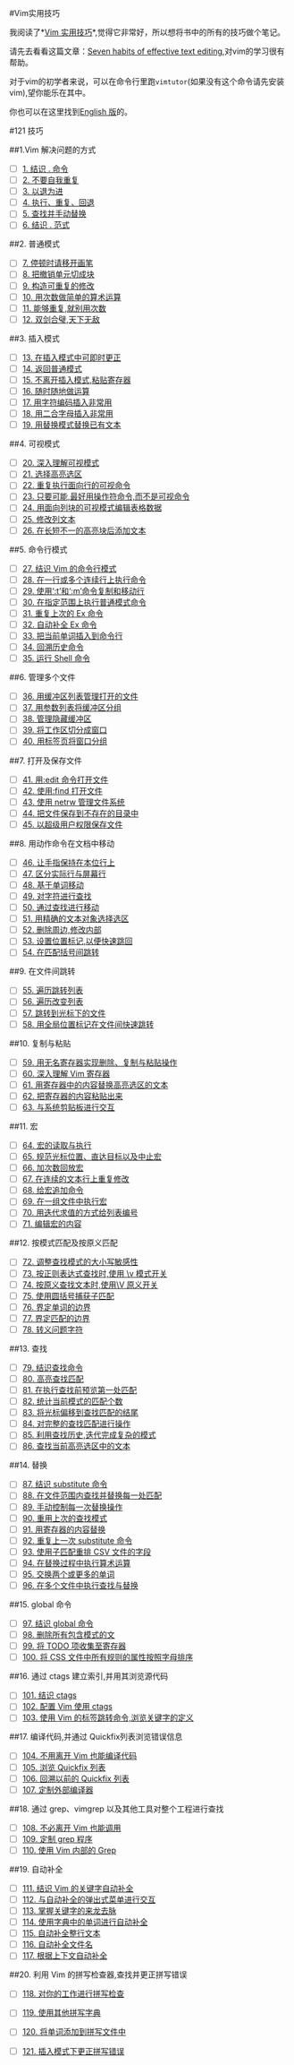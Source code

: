 #Vim实用技巧

我阅读了*[Vim 实用技巧](https://www.amazon.cn/%E5%9B%BE%E4%B9%A6/dp/B00JONY3W0/ref=sr_1_2?ie=UTF8&qid=1489300398&sr=8-2&keywords=Vim+%E5%AE%9E%E7%94%A8%E6%8A%80%E5%B7%A7)*,觉得它非常好，所以想将书中的所有的技巧做个笔记。

请先去看看这篇文章：[Seven habits of effective text editing](http://www.moolenaar.net/habits.html),对vim的学习很有帮助。

对于vim的初学者来说，可以在命令行里跑`vimtutor`(如果没有这个命令请先安装vim),望你能乐在其中。

你也可以在这里找到[English 版](README.md)的。

#121 技巧

##1.Vim 解决问题的方式
- [ ] [1. 结识 . 命令](tips_cn/tip1.md)
- [ ] [2. 不要自我重复](tips_cn/tip2.md)
- [ ] [3. 以退为进](tips_cn/tip3.md)
- [ ] [4. 执行、重复、回退](tips_cn/tip4.md)
- [ ] [5. 查找并手动替换](tips_cn/tip5.md)
- [ ] [6. 结识 . 范式](tips_cn/tip6.md)

##2. 普通模式  
- [ ] [7. 停顿时请移开画笔](tips_cn/tip.md)
- [ ] [8. 把撤销单元切成块](tips_cn/tip.md)
- [ ] [9. 构造可重复的修改](tips_cn/tip.md)
- [ ] [10. 用次数做简单的算术运算](tips_cn/tip.md)
- [ ] [11. 能够重复,就别用次数](tips_cn/tip.md)
- [ ] [12. 双剑合璧,天下无敌](tips_cn/tip.md)

##3. 插入模式 
- [ ] [13. 在插入模式中可即时更正](tips_cn/tip.md)
- [ ] [14. 返回普通模式](tips_cn/tip.md)
- [ ] [15. 不离开插入模式,粘贴寄存器](tips_cn/tip.md)
- [ ] [16. 随时随地做运算](tips_cn/tip.md)
- [ ] [17. 用字符编码插入非常用](tips_cn/tip.md)
- [ ] [18. 用二合字母插入非常用](tips_cn/tip.md)
- [ ] [19. 用替换模式替换已有文本](tips_cn/tip.md)

##4. 可视模式
- [ ] [20. 深入理解可视模式](tips_cn/tip.md)
- [ ] [21. 选择高亮选区](tips_cn/tip.md)
- [ ] [22. 重复执行面向行的可视命令](tips_cn/tip.md)
- [ ] [23. 只要可能,最好用操作符命令,而不是可视命令](tips_cn/tip.md)
- [ ] [24. 用面向列块的可视模式编辑表格数据](tips_cn/tip.md)
- [ ] [25. 修改列文本](tips_cn/tip.md)
- [ ] [26. 在长短不一的高亮块后添加文本](tips_cn/tip.md)

##5. 命令行模式
- [ ] [27. 结识 Vim 的命令行模式](tips_cn/tip.md)
- [ ] [28. 在一行或多个连续行上执行命令](tips_cn/tip.md)
- [ ] [29. 使用‘:t’和‘:m’命令复制和移动行](tips_cn/tip.md)
- [ ] [30. 在指定范围上执行普通模式命令](tips_cn/tip.md)
- [ ] [31. 重复上次的 Ex 命令](tips_cn/tip.md)
- [ ] [32. 自动补全 Ex 命令](tips_cn/tip.md)
- [ ] [33. 把当前单词插入到命令行](tips_cn/tip.md)
- [ ] [34. 回溯历史命令](tips_cn/tip.md)
- [ ] [35. 运行 Shell 命令](tips_cn/tip.md)

##6. 管理多个文件
- [ ] [36. 用缓冲区列表管理打开的文件](tips_cn/tip.md)
- [ ] [37. 用参数列表将缓冲区分组](tips_cn/tip.md)
- [ ] [38. 管理隐藏缓冲区](tips_cn/tip.md)
- [ ] [39. 将工作区切分成窗口](tips_cn/tip.md)
- [ ] [40. 用标签页将窗口分组](tips_cn/tip.md)

##7. 打开及保存文件
- [ ] [41. 用:edit 命令打开文件](tips_cn/tip.md)
- [ ] [42. 使用:find 打开文件](tips_cn/tip.md)
- [ ] [43. 使用 netrw 管理文件系统](tips_cn/tip.md)
- [ ] [44. 把文件保存到不存在的目录中](tips_cn/tip.md)
- [ ] [45. 以超级用户权限保存文件](tips_cn/tip.md)

##8. 用动作命令在文档中移动
- [ ] [46. 让手指保持在本位行上](tips_cn/tip.md)
- [ ] [47. 区分实际行与屏幕行](tips_cn/tip.md)
- [ ] [48. 基于单词移动](tips_cn/tip.md)
- [ ] [49. 对字符进行查找](tips_cn/tip.md)
- [ ] [50. 通过查找进行移动](tips_cn/tip.md)
- [ ] [51. 用精确的文本对象选择选区](tips_cn/tip.md)
- [ ] [52. 删除周边,修改内部](tips_cn/tip.md)
- [ ] [53. 设置位置标记,以便快速跳回](tips_cn/tip.md)
- [ ] [54. 在匹配括号间跳转](tips_cn/tip.md)

##9. 在文件间跳转
- [ ] [55. 遍历跳转列表](tips_cn/tip.md)
- [ ] [56. 遍历改变列表](tips_cn/tip.md)
- [ ] [57. 跳转到光标下的文件](tips_cn/tip.md)
- [ ] [58. 用全局位置标记在文件间快速跳转](tips_cn/tip.md)

##10. 复制与粘贴
- [ ] [59. 用无名寄存器实现删除、复制与粘贴操作](tips_cn/tip.md)
- [ ] [60. 深入理解 Vim 寄存器](tips_cn/tip.md)
- [ ] [61. 用寄存器中的内容替换高亮选区的文本](tips_cn/tip.md)
- [ ] [62. 把寄存器的内容粘贴出来](tips_cn/tip.md)
- [ ] [63. 与系统剪贴板进行交互](tips_cn/tip.md)

##11. 宏
- [ ] [64. 宏的读取与执行](tips_cn/tip.md)
- [ ] [65. 规范光标位置、直达目标以及中止宏](tips_cn/tip.md)
- [ ] [66. 加次数回放宏](tips_cn/tip.md)
- [ ] [67. 在连续的文本行上重复修改](tips_cn/tip.md)
- [ ] [68. 给宏追加命令](tips_cn/tip.md)
- [ ] [69. 在一组文件中执行宏](tips_cn/tip.md)
- [ ] [70. 用迭代求值的方式给列表编号](tips_cn/tip.md)
- [ ] [71. 编辑宏的内容](tips_cn/tip.md)

##12. 按模式匹配及按原义匹配
- [ ] [72. 调整查找模式的大小写敏感性](tips_cn/tip.md)
- [ ] [73. 按正则表达式查找时,使用 \v 模式开关](tips_cn/tip.md)
- [ ] [74. 按原义查找文本时,使用\V 原义开关](tips_cn/tip.md)
- [ ] [75. 使用圆括号捕获子匹配](tips_cn/tip.md)
- [ ] [76. 界定单词的边界](tips_cn/tip.md)
- [ ] [77. 界定匹配的边界](tips_cn/tip.md)
- [ ] [78. 转义问题字符](tips_cn/tip.md)

##13. 查找
- [ ] [79. 结识查找命令](tips_cn/tip.md)
- [ ] [80. 高亮查找匹配](tips_cn/tip.md)
- [ ] [81. 在执行查找前预览第一处匹配](tips_cn/tip.md)
- [ ] [82. 统计当前模式的匹配个数](tips_cn/tip.md)
- [ ] [83. 将光标偏移到查找匹配的结尾](tips_cn/tip.md)
- [ ] [84. 对完整的查找匹配进行操作](tips_cn/tip.md)
- [ ] [85. 利用查找历史,迭代完成复杂的模式](tips_cn/tip.md)
- [ ] [86. 查找当前高亮选区中的文本](tips_cn/tip.md)

##14. 替换
- [ ] [87. 结识 substitute 命令](tips_cn/tip.md)
- [ ] [88. 在文件范围内查找并替换每一处匹配](tips_cn/tip.md)
- [ ] [89. 手动控制每一次替换操作](tips_cn/tip.md)
- [ ] [90. 重用上次的查找模式](tips_cn/tip.md)
- [ ] [91. 用寄存器的内容替换](tips_cn/tip.md)
- [ ] [92. 重复上一次 substitute 命令](tips_cn/tip.md)
- [ ] [93. 使用子匹配重排 CSV 文件的字段](tips_cn/tip.md)
- [ ] [94. 在替换过程中执行算术运算](tips_cn/tip.md)
- [ ] [95. 交换两个或更多的单词](tips_cn/tip.md)
- [ ] [96. 在多个文件中执行查找与替换](tips_cn/tip.md)

##15. global 命令
- [ ] [97. 结识 global 命令](tips_cn/tip.md)
- [ ] [98. 删除所有包含模式的文](tips_cn/tip.md)
- [ ] [99. 将 TODO 项收集至寄存器](tips_cn/tip.md)
- [ ] [100. 将 CSS 文件中所有规则的属性按照字母排序](tips_cn/tip.md)

##16. 通过 ctags 建立索引,并用其浏览源代码
- [ ] [101. 结识 ctags](tips_cn/tip.md)
- [ ] [102. 配置 Vim 使用 ctags](tips_cn/tip.md)
- [ ] [103. 使用 Vim 的标签跳转命令,浏览关键字的定义](tips_cn/tip.md)

##17. 编译代码,并通过 Quickfix列表浏览错误信息
- [ ] [104. 不用离开 Vim 也能编译代码](tips_cn/tip.md)
- [ ] [105. 浏览 Quickfix 列表](tips_cn/tip.md)
- [ ] [106. 回溯以前的 Quickfix 列表](tips_cn/tip.md)
- [ ] [107. 定制外部编译器](tips_cn/tip.md)

##18. 通过 grep、vimgrep 以及其他工具对整个工程进行查找
- [ ] [108. 不必离开 Vim 也能调用](tips_cn/tip.md)
- [ ] [109. 定制 grep 程序](tips_cn/tip.md)
- [ ] [110. 使用 Vim 内部的 Grep](tips_cn/tip.md)

##19. 自动补全
- [ ] [111. 结识 Vim 的关键字自动补全](tips_cn/tip.md)
- [ ] [112. 与自动补全的弹出式菜单进行交互](tips_cn/tip.md)
- [ ] [113. 掌握关键字的来龙去脉](tips_cn/tip.md)
- [ ] [114. 使用字典中的单词进行自动补全](tips_cn/tip.md)
- [ ] [115. 自动补全整行文本](tips_cn/tip.md)
- [ ] [116. 自动补全文件名](tips_cn/tip.md)
- [ ] [117. 根据上下文自动补全](tips_cn/tip.md)

##20. 利用 Vim 的拼写检查器,查找并更正拼写错误
- [ ] [118. 对你的工作进行拼写检查](tips_cn/tip.md)
- [ ] [119. 使用其他拼写字典](tips_cn/tip.md)
- [ ] [120. 将单词添加到拼写文件中](tips_cn/tip.md)
- [ ] [121. 插入模式下更正拼写错误](tips_cn/tip.md)

